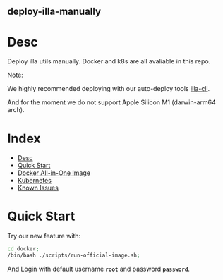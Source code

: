 deploy-illa-manually
--------------------

# Desc

Deploy illa utils manually. Docker and k8s are all avaliable in this repo.  

Note:

We highly recommended deploying with our auto-deploy tools [illa-cli](https://github.com/illacloud/illa).

And for the moment we do not support Apple Silicon M1 (darwin-arm64 arch).

# Index 

* [Desc](#Desc)
* [Quick Start](#quick-start)
* [Docker All-in-One Image](./docker/README.md)
* [Kubernetes](./kubernetes/README.md)
* [Known Issues](./known-issues/known-issues.md)


# Quick Start

Try our new feature with:

```sh
cd docker;
/bin/bash ./scripts/run-official-image.sh;
```


And Login with default username **```root```** and password **```password```**.

